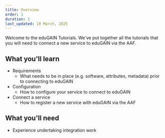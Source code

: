 ```yaml
---
title: Overview
order: 1
duration: 1
last_updated: 10 March, 2025
---
```


Welcome to the eduGAIN Tutorials. We've put together all the tutorials that you will need to connect a new service to eduGAIN via the AAF.

## What you'll learn
- Requirements
    - What needs to be in place (e.g. software, attributes, metadata) prior to connecting to eduGAIN
- Configuration
    - How to configure your service to connect to eduGAIN
- Connect a service
    - How to register a new service with eduGAIN via the AAF

## What you'll need
- Experience undertaking integration work